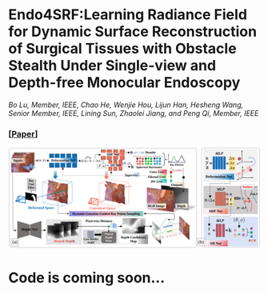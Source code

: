 # Endo4SRF:Learning Radiance Field for Dynamic Surface Reconstruction of Surgical Tissues with Obstacle Stealth Under Single-view and Depth-free Monocular Endoscopy
*Bo Lu, Member, IEEE, Chao He, Wenjie Hou, Lijun Han, Hesheng Wang, Senior Member, IEEE,
Lining Sun, Zhaolei Jiang, and Peng Qi, Member, IEEE*

### [[Paper](https://ieeexplore.ieee.org/document/10797692)]

![pipeline.jpg](figfile/fig1.png)

# Code is coming soon...
